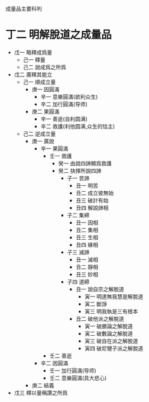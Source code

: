成量品主要科判

# 丁二 明解脫道之成量品

- 戊一 略釋成爲量
  - 己一 釋量
  - 己二 說成爲之所爲
- 戊二 廣釋其能立
  - 己一 順成立量
    - 庚一 因圓滿
      - 辛一 意樂圓滿(欲利众生)
      - 辛二 加行圓滿(导师)
    - 庚二 果圓滿
      - 辛一 善逝(自利圆满)
      - 辛二 救護(利他圆满,众生的怙主)
  - 己二 逆成立量
    - 庚一 廣說
      - 辛一 果圓滿
        - 壬一 救護
          - 癸一 由說四諦顯爲救護
          - 癸二 抉擇所說四諦
            - 子一 苦諦
              - 丑一 明苦
              - 丑二 成立彼無始
              - 丑三 破計有始
              - 丑四 解說諦相
            - 子二 集締
              - 丑一 因相
              - 丑二 集相
              - 丑三 生相
              - 丑四 緣相
            - 子三 滅諦
              - 丑一 滅相
              - 丑二 靜相
              - 丑三 妙相
            - 子四 道締
              - 丑一 說自宗之解脫道
                - 寅一 明達無我慧是解脫道
                - 寅二 斷諍
                - 寅三 明我執是三有根本
              - 丑二 破他派之解脫道
                - 寅一 破勝論之解脫道
                - 寅二 破數論之解脫道
                - 寅三 破自在派之解脫道
                - 寅四 破尼犍子派之解脫道
        - 壬二 善逝
      - 辛二 因圓滿
        - 壬一 加行圓滿(导师)
        - 壬二 意樂圓滿(具大悲心)
    - 庚二 結義
- 戊三 釋以量稱讚之所爲
